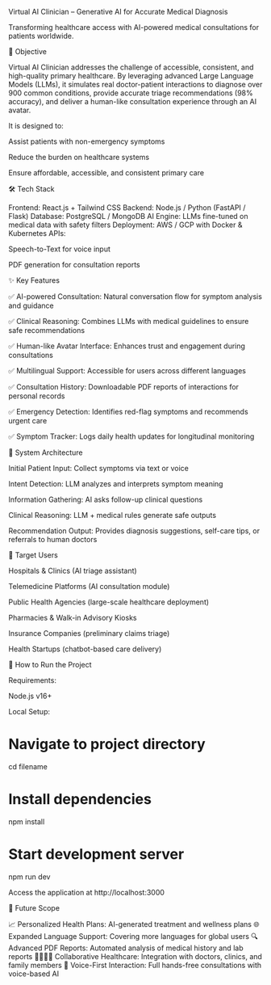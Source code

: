 Virtual AI Clinician – Generative AI for Accurate Medical Diagnosis

Transforming healthcare access with AI-powered medical consultations for patients worldwide.

🎯 Objective

Virtual AI Clinician addresses the challenge of accessible, consistent, and high-quality primary healthcare. By leveraging advanced Large Language Models (LLMs), it simulates real doctor-patient interactions to diagnose over 900 common conditions, provide accurate triage recommendations (98% accuracy), and deliver a human-like consultation experience through an AI avatar.

It is designed to:

Assist patients with non-emergency symptoms

Reduce the burden on healthcare systems

Ensure affordable, accessible, and consistent primary care

🛠️ Tech Stack

Frontend: React.js + Tailwind CSS
Backend: Node.js / Python (FastAPI / Flask)
Database: PostgreSQL / MongoDB
AI Engine: LLMs fine-tuned on medical data with safety filters
Deployment: AWS / GCP with Docker & Kubernetes
APIs:

Speech-to-Text for voice input

PDF generation for consultation reports

✨ Key Features

✅ AI-powered Consultation: Natural conversation flow for symptom analysis and guidance

✅ Clinical Reasoning: Combines LLMs with medical guidelines to ensure safe recommendations

✅ Human-like Avatar Interface: Enhances trust and engagement during consultations

✅ Multilingual Support: Accessible for users across different languages

✅ Consultation History: Downloadable PDF reports of interactions for personal records

✅ Emergency Detection: Identifies red-flag symptoms and recommends urgent care

✅ Symptom Tracker: Logs daily health updates for longitudinal monitoring

🧬 System Architecture

Initial Patient Input: Collect symptoms via text or voice

Intent Detection: LLM analyzes and interprets symptom meaning

Information Gathering: AI asks follow-up clinical questions

Clinical Reasoning: LLM + medical rules generate safe outputs

Recommendation Output: Provides diagnosis suggestions, self-care tips, or referrals to human doctors

🎯 Target Users

Hospitals & Clinics (AI triage assistant)

Telemedicine Platforms (AI consultation module)

Public Health Agencies (large-scale healthcare deployment)

Pharmacies & Walk-in Advisory Kiosks

Insurance Companies (preliminary claims triage)

Health Startups (chatbot-based care delivery)

🧪 How to Run the Project

Requirements:

Node.js v16+

Local Setup:

# Navigate to project directory
cd filename

# Install dependencies
npm install

# Start development server
npm run dev


Access the application at http://localhost:3000

🧬 Future Scope

📈 Personalized Health Plans: AI-generated treatment and wellness plans
🌐 Expanded Language Support: Covering more languages for global users
🔍 Advanced PDF Reports: Automated analysis of medical history and lab reports
👨‍👩‍👧‍👦 Collaborative Healthcare: Integration with doctors, clinics, and family members
🤖 Voice-First Interaction: Full hands-free consultations with voice-based AI
